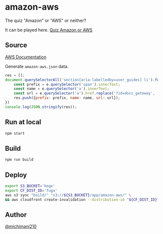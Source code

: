 amazon-aws
===

The quiz "Amazon" or "AWS" or neither?

It can be played here. [Quiz Amazon or AWS](https://michimani.net/app/amazon-aws/)

## Source

[AWS Documentation](https://docs.aws.amazon.com/)

Generate `amazon-aws.json` data.

```js
res = [];
document.querySelectorAll('section[aria-labelledby=user_guides] li').forEach((e) => {
    const prefix = e.querySelector('span').innerText;
    const name = e.querySelector('a').innerText;
    const url = e.querySelector('a').href.replace('?id=docs_gateway', '');
    res.push({prefix: prefix, name: name, url: url});
})
console.log(JSON.stringify(res));
```

## Run at local

```bash
npm start
```

## Build

```bash
npm run build
```

## Deploy

```bash
export S3_BUCKET='hoge'
export CF_DIST_ID='fuga'
aws s3 sync "build/" "s3://${S3_BUCKET}/app/amazon-aws/" \
&& aws cloudfront create-invalidation --distribution-id "${CF_DIST_ID}" --paths "/app/amazon-aws/*"
```

## Author

[@michimani210](https://twitter.com/michimani210)